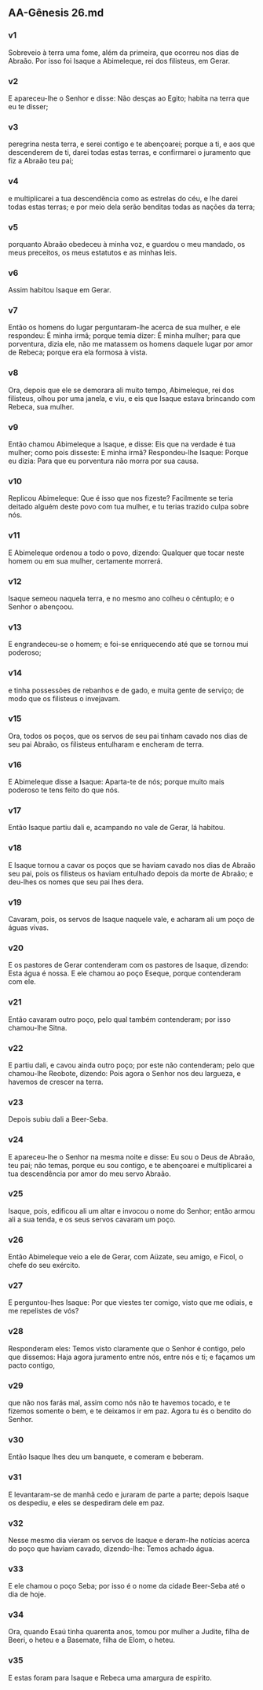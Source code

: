 ## AA-Gênesis 26.md
### v1
 Sobreveio à terra uma fome, além da primeira, que ocorreu nos dias de Abraão. Por isso foi Isaque a Abimeleque, rei dos filisteus, em Gerar.
### v2
 E apareceu-lhe o Senhor e disse: Não desças ao Egito; habita na terra que eu te disser;
### v3
 peregrina nesta terra, e serei contigo e te abençoarei; porque a ti, e aos que descenderem de ti, darei todas estas terras, e confirmarei o juramento que fiz a Abraão teu pai;
### v4
 e multiplicarei a tua descendência como as estrelas do céu, e lhe darei todas estas terras; e por meio dela serão benditas todas as nações da terra;
### v5
 porquanto Abraão obedeceu à minha voz, e guardou o meu mandado, os meus preceitos, os meus estatutos e as minhas leis.
### v6
 Assim habitou Isaque em Gerar.
### v7
 Então os homens do lugar perguntaram-lhe acerca de sua mulher, e ele respondeu: É minha irmã; porque temia dizer: É minha mulher; para que porventura, dizia ele, não me matassem os homens daquele lugar por amor de Rebeca; porque era ela formosa à vista.
### v8
 Ora, depois que ele se demorara ali muito tempo, Abimeleque, rei dos filisteus, olhou por uma janela, e viu, e eis que Isaque estava brincando com Rebeca, sua mulher.
### v9
 Então chamou Abimeleque a Isaque, e disse: Eis que na verdade é tua mulher; como pois disseste: E minha irmã? Respondeu-lhe Isaque: Porque eu dizia: Para que eu porventura não morra por sua causa.
### v10
 Replicou Abimeleque: Que é isso que nos fizeste? Facilmente se teria deitado alguém deste povo com tua mulher, e tu terias trazido culpa sobre nós.
### v11
 E Abimeleque ordenou a todo o povo, dizendo: Qualquer que tocar neste homem ou em sua mulher, certamente morrerá.
### v12
 Isaque semeou naquela terra, e no mesmo ano colheu o cêntuplo; e o Senhor o abençoou.
### v13
 E engrandeceu-se o homem; e foi-se enriquecendo até que se tornou mui poderoso;
### v14
 e tinha possessões de rebanhos e de gado, e muita gente de serviço; de modo que os filisteus o invejavam.
### v15
 Ora, todos os poços, que os servos de seu pai tinham cavado nos dias de seu pai Abraão, os filisteus entulharam e encheram de terra.
### v16
 E Abimeleque disse a Isaque: Aparta-te de nós; porque muito mais poderoso te tens feito do que nós.
### v17
 Então Isaque partiu dali e, acampando no vale de Gerar, lá habitou.
### v18
 E Isaque tornou a cavar os poços que se haviam cavado nos dias de Abraão seu pai, pois os filisteus os haviam entulhado depois da morte de Abraão; e deu-lhes os nomes que seu pai lhes dera.
### v19
 Cavaram, pois, os servos de Isaque naquele vale, e acharam ali um poço de águas vivas.
### v20
 E os pastores de Gerar contenderam com os pastores de Isaque, dizendo: Esta água é nossa. E ele chamou ao poço Eseque, porque contenderam com ele.
### v21
 Então cavaram outro poço, pelo qual também contenderam; por isso chamou-lhe Sitna.
### v22
 E partiu dali, e cavou ainda outro poço; por este não contenderam; pelo que chamou-lhe Reobote, dizendo: Pois agora o Senhor nos deu largueza, e havemos de crescer na terra.
### v23
 Depois subiu dali a Beer-Seba.
### v24
 E apareceu-lhe o Senhor na mesma noite e disse: Eu sou o Deus de Abraão, teu pai; não temas, porque eu sou contigo, e te abençoarei e multiplicarei a tua descendência por amor do meu servo Abraão.
### v25
 Isaque, pois, edificou ali um altar e invocou o nome do Senhor; então armou ali a sua tenda, e os seus servos cavaram um poço.
### v26
 Então Abimeleque veio a ele de Gerar, com Aüzate, seu amigo, e Ficol, o chefe do seu exército.
### v27
 E perguntou-lhes Isaque: Por que viestes ter comigo, visto que me odiais, e me repelistes de vós?
### v28
 Responderam eles: Temos visto claramente que o Senhor é contigo, pelo que dissemos: Haja agora juramento entre nós, entre nós e ti; e façamos um pacto contigo,
### v29
 que não nos farás mal, assim como nós não te havemos tocado, e te fizemos somente o bem, e te deixamos ir em paz. Agora tu és o bendito do Senhor.
### v30
 Então Isaque lhes deu um banquete, e comeram e beberam.
### v31
 E levantaram-se de manhã cedo e juraram de parte a parte; depois Isaque os despediu, e eles se despediram dele em paz.
### v32
 Nesse mesmo dia vieram os servos de Isaque e deram-lhe notícias acerca do poço que haviam cavado, dizendo-lhe: Temos achado água.
### v33
 E ele chamou o poço Seba; por isso é o nome da cidade Beer-Seba até o dia de hoje.
### v34
 Ora, quando Esaú tinha quarenta anos, tomou por mulher a Judite, filha de Beeri, o heteu e a Basemate, filha de Elom, o heteu.
### v35
 E estas foram para Isaque e Rebeca uma amargura de espírito.
